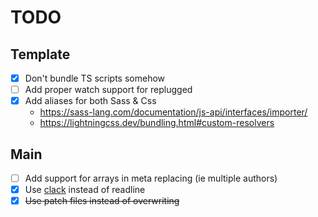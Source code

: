 # TODO

## Template
- [x] Don't bundle TS scripts somehow
- [ ] Add proper watch support for replugged
- [x] Add aliases for both Sass & Css
  - https://sass-lang.com/documentation/js-api/interfaces/importer/
  - https://lightningcss.dev/bundling.html#custom-resolvers

## Main
- [ ] Add support for arrays in meta replacing (ie multiple authors)
- [x] Use [clack](https://github.com/natemoo-re/clack/) instead of readline
- [x] ~~Use patch files instead of overwriting~~
